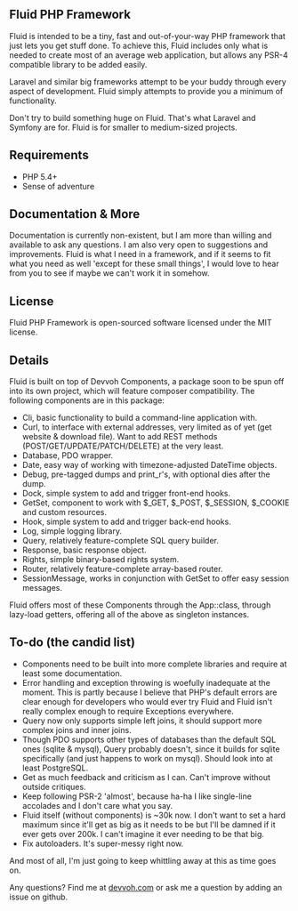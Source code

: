 ## Fluid PHP Framework

Fluid is intended to be a tiny, fast and out-of-your-way PHP framework that just lets you get stuff done. To achieve this,
Fluid includes only what is needed to create most of an average web application, but allows any PSR-4 compatible library
to be added easily.

Laravel and similar big frameworks attempt to be your buddy through every aspect of development. Fluid simply attempts to
provide you a minimum of functionality.

Don't try to build something huge on Fluid. That's what Laravel and Symfony are for. Fluid is for smaller to medium-sized
projects.

## Requirements

- PHP 5.4+
- Sense of adventure

## Documentation & More

Documentation is currently non-existent, but I am more than willing and available to ask any questions. I am also very
open to suggestions and improvements. Fluid is what I need in a framework, and if it seems to fit what you need as well
'except for these small things', I would love to hear from you to see if maybe we can't work it in somehow.

## License

Fluid PHP Framework is open-sourced software licensed under the MIT license.

## Details

Fluid is built on top of Devvoh Components, a package soon to be spun off into its own project, which will feature
composer compatibility. The following components are in this package:

- Cli, basic functionality to build a command-line application with.
- Curl, to interface with external addresses, very limited as of yet (get website & download file). Want to add REST
  methods (POST/GET/UPDATE/PATCH/DELETE) at the very least.
- Database, PDO wrapper.
- Date, easy way of working with timezone-adjusted DateTime objects.
- Debug, pre-tagged dumps and print_r's, with optional dies after the dump.
- Dock, simple system to add and trigger front-end hooks.
- GetSet, component to work with $_GET, $_POST, $_SESSION, $_COOKIE and custom resources.
- Hook, simple system to add and trigger back-end hooks.
- Log, simple logging library.
- Query, relatively feature-complete SQL query builder.
- Response, basic response object.
- Rights, simple binary-based rights system.
- Router, relatively feature-complete array-based router.
- SessionMessage, works in conjunction with GetSet to offer easy session messages.

Fluid offers most of these Components through the App::class, through lazy-load getters, offering all of the above
as singleton instances.

## To-do (the candid list)

- Components need to be built into more complete libraries and require at least some documentation.
- Error handling and exception throwing is woefully inadequate at the moment. This is partly because I believe that PHP's
  default errors are clear enough for developers who would ever try Fluid and Fluid isn't really complex enough to require
  Exceptions everywhere.
- Query now only supports simple left joins, it should support more complex joins and inner joins.
- Though PDO supports other types of databases than the default SQL ones (sqlite & mysql), Query probably doesn't,
  since it builds for sqlite specifically (and just happens to work on mysql). Should look into at least PostgreSQL.
- Get as much feedback and criticism as I can. Can't improve without outside critiques.
- Keep following PSR-2 'almost', because ha-ha I like single-line accolades and I don't care what you say.
- Fluid itself (without components) is ~30k now. I don't want to set a hard maximum since it'll get as big as it needs to be but I'll be damned if
  it ever gets over 200k. I can't imagine it ever needing to be that big.
- Fix autoloaders. It's super-messy right now.

And most of all, I'm just going to keep whittling away at this as time goes on.

Any questions? Find me at [devvoh.com](http://devvoh.com) or ask me a question by adding an issue on github.